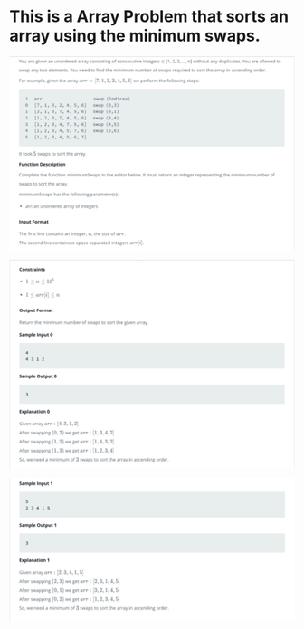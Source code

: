 # This is a Array Problem that sorts an array using the minimum swaps.

![Minimum Swaps Image 1](./MinimumSwapsImages/MinSwaps1.png)

![Minimum Swaps Image 2](./MinimumSwapsImages/MinSwaps2.png)

![Minimum Swaps Image 3](./MinimumSwapsImages/MinSwaps3.png)
